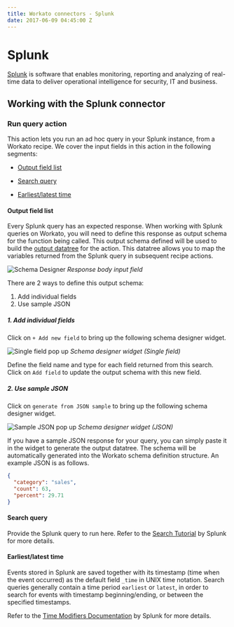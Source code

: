 ```yaml
---
title: Workato connectors - Splunk
date: 2017-06-09 04:45:00 Z
---
```


# Splunk
[Splunk](https://www.splunk.com/) is software that enables monitoring, reporting and analyzing of real-time data to deliver operational intelligence for security, IT and business.

## Working with the Splunk connector

### Run query action
This action lets you run an ad hoc query in your Splunk instance, from a Workato recipe. We cover the input fields in this action in the following segments:

- [Output field list](#output-field-list)

- [Search query](#search-query)

- [Earliest/latest time](#earliest-latest-time)

#### Output field list
Every Splunk query has an expected response. When working with Splunk queries on Workato, you will need to define this response as output schema for the function being called. This output schema defined will be used to build the [output datatree](/workato-concepts.md#datatree-and-datapills) for the action. This datatree allows you to map the variables returned from the Splunk query in subsequent recipe actions.

![Schema Designer](~@img/splunk/response_body_input_field.png)
*Response body input field*

There are 2 ways to define this output schema:
1. Add individual fields
2. Use sample JSON

##### 1. Add individual fields
Click on `+ Add new field` to bring up the following schema designer widget.

![Single field pop up](~@img/splunk/individual_field_pop_up.png)
*Schema designer widget (Single field)*

Define the field name and type for each field returned from this search. Click on `Add field` to update the output schema with this new field.

##### 2. Use sample JSON
Click on `generate from JSON sample` to bring up the following schema designer widget.

![Sample JSON pop up](~@img/splunk/sample_json_pop_up.png)
*Schema designer widget (JSON)*

If you have a sample JSON response for your query, you can simply paste it in the widget to generate the output datatree. The schema will be automatically generated into the Workato schema definition structure. An example JSON is as follows.

```json
{
  "category": "sales",
  "count": 63,
  "percent": 29.71
}
```

#### Search query
Provide the Splunk query to run here. Refer to the [Search Tutorial](https://docs.splunk.com/Documentation/Splunk/latest/SearchTutorial/Usethesearchlanguage) by Splunk for more details.

#### Earliest/latest time
Events stored in Splunk are saved together with its timestamp (time when the event occurred) as the default field `_time` in UNIX time notation. Search queries generally contain a time period `earliest` or `latest`, in order to search for events with timestamp beginning/ending, or between the specified timestamps.

Refer to the [Time Modifiers Documentation](https://docs.splunk.com/Documentation/SplunkCloud/6.6.3/SearchReference/SearchTimeModifiers) by Splunk for more details.
